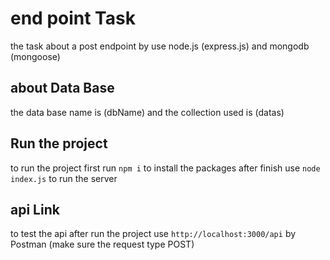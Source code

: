 # end point Task

the task about a post endpoint by use node.js (express.js) and mongodb (mongoose)

## about Data Base

the data base name is (dbName) and the collection used is (datas)

## Run the project

to run the project first run `npm i` to install the packages after finish use `node index.js` to run the server

## api Link

to test the api after run the project use `http://localhost:3000/api` by Postman (make sure the request type POST)
